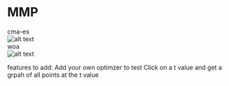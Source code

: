 # MMP
cma-es <br />
![alt text](https://github.com/AidanWalden1/MMP/blob/master/cmaes.PNG)<br />
woa <br />
![alt text](https://github.com/AidanWalden1/MMP/blob/master/woa.PNG)<br />


features to add:
Add your own optimzer to test
Click on a t value and get a grpah of all points at the t value